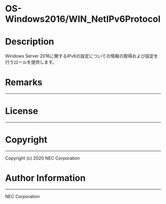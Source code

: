 OS-Windows2016/WIN_NetIPv6Protocol
=======================================================
# Description
Windows Server 2016に関するIPv6の設定についての情報の取得および設定を行うロールを提供します。

# Remarks
-------

# License
-------

# Copyright
---------
Copyright (c) 2020 NEC Corporation

# Author Information
------------------
NEC Corporation
